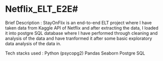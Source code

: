 # Netflix_ELT_E2E# 
Brief Description : 
StayOnFlix is an end-to-end ELT project where I have taken data from Kaggle API of Netflix and after extracting the data, I loaded it into postgre SQL database where I have performed through cleaning and analysis of the data and have tranformed it after some basic exploratory data analysis of the data in. 

Tech stacks used :
Python (psycopg2)
Pandas 
Seaborn
Postgre SQL


